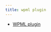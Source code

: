 ```yaml
---
title: wpml plugin
---
```


* [WPML plugin](/rtmedia/compatible-themes-and-plugins/plugins/wpml-plugin/)
